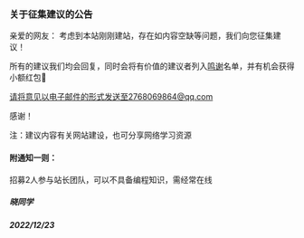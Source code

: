 ### 关于征集建议的公告
亲爱的网友：
  考虑到本站刚刚建站，存在如内容空缺等问题，我们向您征集建议！
  
  所有的建议我们均会回复，同时会将有价值的建议者列入[鸣谢][thanks]名单，并有机会获得小额红包🧧
  
  请将意见以电子邮件的形式发送至2768069864@qq.com
  
  感谢！
  
  注：建议内容有关网站建设，也可分享网络学习资源
  
#### 附通知一则：
招募2人参与站长团队，可以不具备编程知识，需经常在线

##### 晓同学
##### 2022/12/23
[thanks]:https://i.xtx07.top/thanks
